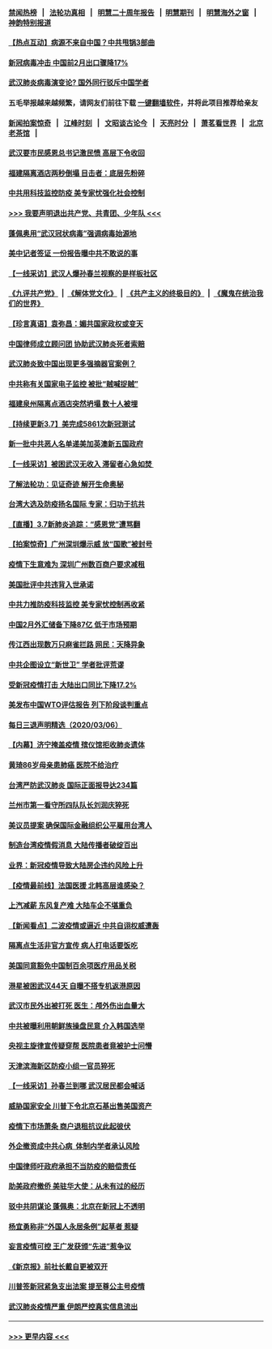 #### [禁闻热榜](热点新闻.md?=0)  &nbsp;&nbsp;|&nbsp;&nbsp; [法轮功真相](https://github.com/gfw-breaker/truth/blob/master/README.md?=0) &nbsp;&nbsp;|&nbsp;&nbsp; [明慧二十周年报告](https://github.com/gfw-breaker/mh-reports/blob/master/README.md?=0) &nbsp;&nbsp;|&nbsp;&nbsp;[明慧期刊](https://github.com/gfw-breaker/mh-qikan) &nbsp;&nbsp;|&nbsp;&nbsp; [明慧海外之窗](https://github.com/gfw-breaker/mh-news/blob/master/README.md?=0) &nbsp;&nbsp;|&nbsp;&nbsp; [神韵特别报道](https://github.com/gfw-breaker/mh-news/blob/master/shenyun.md?=0)
#### [【热点互动】病源不来自中国？中共甩锅3部曲](../pages/nsc413/n11923404.md?t=03081003) 
#### [新冠病毒冲击 中国前2月出口骤降17%](../pages/nsc413/n11923453.md?t=03081003) 
#### [武汉肺炎病毒演变论? 国外同行驳斥中国学者](../pages/nsc413/n11923064.md?t=03081003) 
#### 五毛举报越来越频繁，请网友们前往下载 [一键翻墙软件](https://github.com/gfw-breaker/ssr-accounts)，并将此项目推荐给亲友
#### [新闻拍案惊奇](https://github.com/gfw-breaker/banned-news/blob/master/pages/link4.md) &nbsp;&nbsp;|&nbsp;&nbsp; [江峰时刻](https://github.com/gfw-breaker/banned-news/blob/master/pages/link4.md) &nbsp;&nbsp;|&nbsp;&nbsp; [文昭谈古论今](https://github.com/gfw-breaker/banned-news/blob/master/pages/link4.md) &nbsp;&nbsp;|&nbsp;&nbsp; [天亮时分](https://github.com/gfw-breaker/banned-news/blob/master/pages/link4.md) &nbsp;&nbsp;|&nbsp;&nbsp; [萧茗看世界](https://github.com/gfw-breaker/banned-news/blob/master/pages/link4.md) &nbsp;&nbsp;|&nbsp;&nbsp; [北京老茶馆](https://github.com/gfw-breaker/banned-news/blob/master/pages/link4.md) &nbsp;&nbsp;|&nbsp;&nbsp; 
#### [武汉要市民感恩总书记激民愤 高层下令收回](../pages/nsc413/n11923221.md?t=03081003) 
#### [福建隔离酒店两秒倒塌 目击者：底层先粉碎](../pages/nsc413/n11923398.md?t=03081003) 
#### [中共用科技监控防疫 美专家忧强化社会控制](../pages/nsc413/n11923236.md?t=03081003) 
#### [>>> 我要声明退出共产党、共青团、少年队 <<<](https://github.com/begood0513/goodnews/blob/master/quit/letter.md) 
#### [蓬佩奥用“武汉冠状病毒”强调病毒始源地](../pages/nsc413/n11923252.md?t=03081003) 
#### [美中记者签证 一份报告曝中共不敢说的事](../pages/nsc413/n11923242.md?t=03081003) 
#### [【一线采访】武汉人爆孙春兰视察的是样板社区](../pages/nsc413/n11923069.md?t=03081003) 
#### [《九评共产党》](https://github.com/begood0513/9ping.md/blob/master/README.md) &nbsp;|&nbsp; [《解体党文化》](../../../../jtdwh.md/blob/master/README.md)  &nbsp;|&nbsp; [《共产主义的终极目的》](../../../../gczydzjmd.md/blob/master/README.md) &nbsp;|&nbsp; [《魔鬼在统治我们的世界》](../../../../mgztzwmdsj.md/blob/master/README.md) 
#### [【珍言真语】袁弥昌：媚共国家政权或变天](../pages/nsc413/n11923199.md?t=03081003) 
#### [中国律师成立顾问团 协助武汉肺炎死者索赔](../pages/nsc413/n11923117.md?t=03081003) 
#### [武汉肺炎致中国出现更多强摘器官案例？](../pages/nsc413/n11923089.md?t=03081003) 
#### [中共称有关国家电子监控 被批“贼喊捉贼”](../pages/nsc413/n11922877.md?t=03081003) 
#### [福建泉州隔离点酒店突然坍塌 数十人被埋](../pages/nsc413/n11922826.md?t=03081003) 
#### [【持续更新3.7】美完成5861次新冠测试](../pages/nsc413/n11921647.md?t=03081003) 
#### [新一批中共恶人名单递美加英澳新五国政府](../pages/nsc413/n11922727.md?t=03081003) 
#### [【一线采访】被困武汉无收入 滞留者心急如焚 ](../pages/nsc413/n11922709.md?t=03081003) 
#### [了解法轮功：见证奇迹 解开生命奥秘](../pages/nsc413/n11922778.md?t=03081003) 
#### [台湾大选及防疫扬名国际 专家：归功于抗共](../pages/nsc413/n11921955.md?t=03081003) 
#### [【直播】3.7新肺炎追踪：“感恩党”遭骂翻](../pages/nsc413/n11922690.md?t=03081003) 
#### [【拍案惊奇】广州深圳爆示威 放“国歌”被封号](../pages/nsc413/n11921679.md?t=03081003) 
#### [疫情下生意难为 深圳广州数百商户要求减租](../pages/nsc413/n11922392.md?t=03081003) 
#### [美国批评中共违背入世承诺](../pages/nsc413/n11922430.md?t=03081003) 
#### [中共力推防疫科技监控 美专家忧控制再收紧](../pages/nsc413/n11922329.md?t=03081003) 
#### [中国2月外汇储备下降87亿 低于市场预期](../pages/nsc413/n11922091.md?t=03081003) 
#### [传江西出现数万只麻雀拦路 网民：天降异象](../pages/nsc413/n11922160.md?t=03081003) 
#### [中共企图设立“新世卫” 学者批评荒谬](../pages/nsc413/n11921839.md?t=03081003) 
#### [受新冠疫情打击 大陆出口同比下降17.2%](../pages/nsc413/n11921736.md?t=03081003) 
#### [美发布中国WTO评估报告 列下阶段谈判重点](../pages/nsc413/n11921572.md?t=03081003) 
#### [每日三退声明精选（2020/03/06）](../pages/nsc413/n11921953.md?t=03081003) 
#### [【内幕】济宁掩盖疫情 殡仪馆拒收肺炎遗体](../pages/nsc413/n11917871.md?t=03081003) 
#### [黄琦86岁母亲患肺癌 医院不给治疗](../pages/nsc413/n11921840.md?t=03081003) 
#### [台湾严防武汉肺炎 国际正面报导达234篇](../pages/nsc413/n11921737.md?t=03081003) 
#### [兰州市第一看守所四队队长刘润庆猝死](../pages/nsc413/n11920358.md?t=03081003) 
#### [美议员提案 确保国际金融组织公平雇用台湾人](../pages/nsc413/n11921691.md?t=03081003) 
#### [制造台湾疫情假消息 大陆传播者破绽百出](../pages/nsc413/n11921050.md?t=03081003) 
#### [业界：新冠疫情导致大陆房企违约风险上升](../pages/nsc413/n11921549.md?t=03081003) 
#### [【疫情最前线】法国医援 北韩高层谁感染？](../pages/nsc413/n11920850.md?t=03081003) 
#### [上汽减薪 东风复产难 大陆车企不堪重负](../pages/nsc413/n11921202.md?t=03081003) 
#### [【新闻看点】二波疫情或逼近 中共自诩权威遭轰](../pages/nsc413/n11920942.md?t=03081003) 
#### [隔离点生活非官方宣传 病人打电话要饭吃](../pages/nsc413/n11921264.md?t=03081003) 
#### [美国同意豁免中国制百余项医疗用品关税](../pages/nsc413/n11921400.md?t=03081003) 
#### [港星被困武汉44天 自曝不搭专机返港原因](../pages/nsc413/n11920926.md?t=03081003) 
#### [武汉市民外出被打死 医生：颅外伤出血量大](../pages/nsc413/n11921303.md?t=03081003) 
#### [中共被曝利用朝鲜族操盘民意 介入韩国选举](../pages/nsc413/n11921006.md?t=03081003) 
#### [央视主旋律宣传疑穿帮 医院患者竟被护士问懵](../pages/nsc413/n11921219.md?t=03081003) 
#### [天津滨海新区防疫小组一官员猝死](../pages/nsc413/n11921205.md?t=03081003) 
#### [【一线采访】孙春兰到哪 武汉居民都会喊话](../pages/nsc413/n11920952.md?t=03081003) 
#### [威胁国家安全 川普下令北京石基出售美国资产](../pages/nsc413/n11921036.md?t=03081003) 
#### [疫情下市场萧条 商户退租抗议此起彼伏](../pages/nsc413/n11921021.md?t=03081003) 
#### [外企撤资成中共心病  体制内学者承认风险](../pages/nsc413/n11920805.md?t=03081003) 
#### [中国律师吁政府承担不当防疫的赔偿责任](../pages/nsc413/n11920309.md?t=03081003) 
#### [助美政府撤侨 美驻华大使：从未有过的经历](../pages/nsc413/n11920832.md?t=03081003) 
#### [驳中共阴谋论 蓬佩奥：北京在新冠上不透明](../pages/nsc413/n11920846.md?t=03081003) 
#### [杨宜勇称非“外国人永居条例”起草者 惹疑](../pages/nsc413/n11920792.md?t=03081003) 
#### [妄言疫情可控 王广发获颁“先进”惹争议](../pages/nsc413/n11920693.md?t=03081003) 
#### [《新京报》前社长戴自更被双开](../pages/nsc413/n11920689.md?t=03081003) 
#### [川普签新冠紧急支出法案 提至尊公主号疫情](../pages/nsc413/n11920654.md?t=03081003) 
#### [武汉肺炎疫情严重 伊朗严控真实信息流出](../pages/nsc413/n11920458.md?t=03081003) 

----
#### [ >>> 更早内容 <<< ](../indexes/nsc413-earlier.md)
